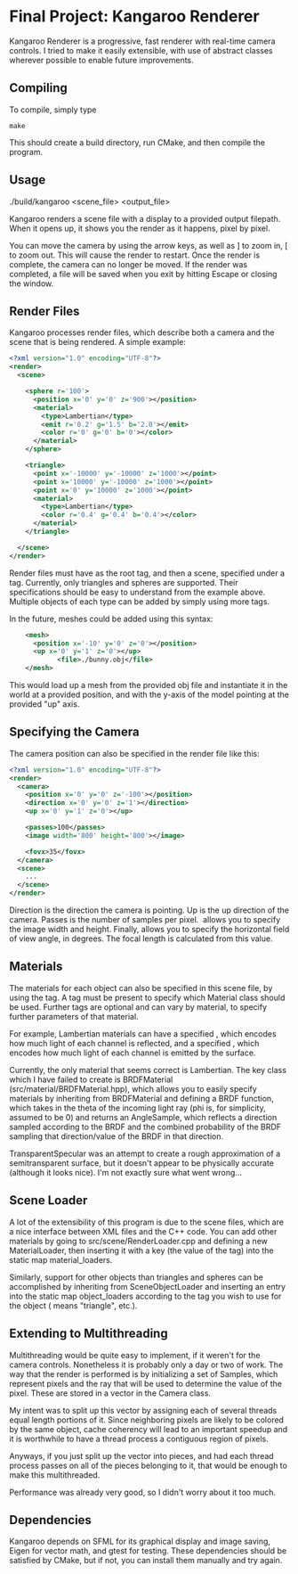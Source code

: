Final Project: Kangaroo Renderer
================================

Kangaroo Renderer is a progressive, fast renderer with real-time camera
controls. I tried to make it easily extensible, with use of abstract classes
wherever possible to enable future improvements.

Compiling
---------
To compile, simply type 

	make

This should create a build directory, run CMake, and then compile the program.

Usage
-----
./build/kangaroo <scene_file> <output_file>

Kangaroo renders a scene file with a display to a provided output filepath.
When it opens up, it shows you the render as it happens, pixel by pixel. 

You can move the camera by using the arrow keys, as well as ] to zoom in, [ to
zoom out.  This will cause the render to restart. Once the render is complete,
the camera can no longer be moved. If the render was completed, a file will be
saved when you exit by hitting Escape or closing the window.

Render Files
------------
Kangaroo processes render files, which describe both a camera and the scene that is
being rendered. A simple example:

```xml
<?xml version="1.0" encoding="UTF-8"?>
<render>
  <scene>

    <sphere r='100'>
      <position x='0' y='0' z='900'></position>
      <material>
        <type>Lambertian</type>
        <emit r='0.2' g='1.5' b='2.0'></emit>
        <color r='0' g='0' b='0'></color>
      </material>
    </sphere>

    <triangle>
      <point x='-10000' y='-10000' z='1000'></point>
      <point x='10000' y='-10000' z='1000'></point>
      <point x='0' y='10000' z='1000'></point>
      <material>
        <type>Lambertian</type>
        <color r='0.4' g='0.4' b='0.4'></color>
      </material>
    </triangle>

  </scene>
</render>
```

Render files must have <render> as the root tag, and then a scene, specified
under a <scene> tag. Currently, only triangles and spheres are supported. Their
specifications should be easy to understand from the example above. Multiple
objects of each type can be added by simply using more tags.

In the future, meshes could be added using this syntax:
```xml
    <mesh>
      <position x='-10' y='0' z='0'></position>
      <up x='0' y='1' z='0'></up>
			<file>./bunny.obj</file>
    </mesh>
```

This would load up a mesh from the provided obj file and instantiate it in the
world at a provided position, and with the y-axis of the model pointing at the
provided "up" axis.

Specifying the Camera
---------------------
The camera position can also be specified in the render file like this:
```xml
<?xml version="1.0" encoding="UTF-8"?>
<render>
  <camera>
    <position x='0' y='0' z='-100'></position>
    <direction x='0' y='0' z='1'></direction>
    <up x='0' y='1' z='0'></up>

    <passes>100</passes>
    <image width='800' height='800'></image>

    <fovx>35</fovx>
  </camera>
  <scene>
	...
  </scene>
</render>
```

Direction is the direction the camera is pointing. Up is the up direction of the
camera. Passes is the number of samples per pixel. <image> allows you to specify
the image width and height. Finally, <fovx> allows you to specify the horizontal
field of view angle, in degrees. The focal length is calculated from this
value.

Materials
---------
The materials for each object can also be specified in this scene file, by using
the <material> tag. A <type> tag must be present to specify which Material class
should be used. Further tags are optional and can vary by material, to specify
further parameters of that material. 

For example, Lambertian materials can have
a specified <color>, which encodes how much light of each channel is reflected,
and a specified <emit>, which encodes how much light of each channel is emitted
by the surface.

Currently, the only material that seems correct is Lambertian. The key class
which I have failed to create is BRDFMaterial (src/material/BRDFMaterial.hpp),
which allows you to easily specify materials by inheriting from BRDFMaterial and
defining a BRDF function, which takes in the theta of the incoming light ray
(phi is, for simplicity, assumed to be 0) and returns an AngleSample, which
reflects a direction sampled according to the BRDF and the combined probability
of the BRDF sampling that direction/value of the BRDF in that direction.

TransparentSpecular was an attempt to create a rough approximation of a
semitransparent surface, but it doesn't appear to be physically accurate
(although it looks nice). I'm not exactly sure what went wrong...

Scene Loader
------------
A lot of the extensibility of this program is due to the scene files, which are
a nice interface between XML files and the C++ code. You can add other materials
by going to src/scene/RenderLoader.cpp and defining a new MaterialLoader, then
inserting it with a key (the value of the <type> tag) into the static map
material_loaders.

Similarly, support for other objects than triangles and spheres can be
accomplished by inheriting from SceneObjectLoader and inserting an entry into
the static map object_loaders according to the tag you wish to use for the
object (<triangle> means "triangle", etc.).


Extending to Multithreading
---------------------------
Multithreading would be quite easy to implement, if it weren't for the camera
controls. Nonetheless it is probably only a day or two of work. The way that the
render is performed is by initializing a set of Samples, which represent pixels
and the ray that will be used to determine the value of the pixel. These are
stored in a vector in the Camera class.

My intent was to split up this vector by assigning each of several threads equal
length portions of it. Since neighboring pixels are likely to be colored by the
same object, cache coherency will lead to an important speedup and it is
worthwhile to have a thread process a contiguous region of pixels.

Anyways, if you just split up the vector into pieces, and had each thread
process passes on all of the pieces belonging to it, that would be enough to
make this multithreaded.

Performance was already very good, so I didn't worry about it too much.


Dependencies
------------
Kangaroo depends on SFML for its graphical display and image saving, Eigen for
vector math, and gtest for testing. These dependencies should be satisfied by
CMake, but if not, you can install them manually and try again.
